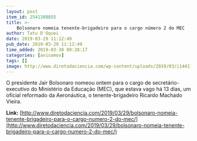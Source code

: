 ```yaml
---
layout: post
item_id: 2541388855
title: >-
    Bolsonaro nomeia tenente-brigadeiro para o cargo número 2 do MEC
author: Tatu D'Oquei
date: 2019-03-29 11:12:49
pub_date: 2019-03-29 11:12:49
time_added: 2019-03-30 09:28:17
categories: [avisamos]
tags: []
image: http://www.diretodaciencia.com/wp-content/uploads/2019/03/i1441114341586104.jpg
---
```


O presidente Jair Bolsonaro nomeou ontem para o cargo de secretário-executivo do Ministério da Educação (MEC), que estava vago há 13 dias, um oficial reformado da Aeronáutica, o tenente-brigadeiro Ricardo Machado Vieira.

**Link:** [http://www.diretodaciencia.com/2019/03/29/bolsonaro-nomeia-tenente-brigadeiro-para-o-cargo-numero-2-do-mec/](http://www.diretodaciencia.com/2019/03/29/bolsonaro-nomeia-tenente-brigadeiro-para-o-cargo-numero-2-do-mec/)

